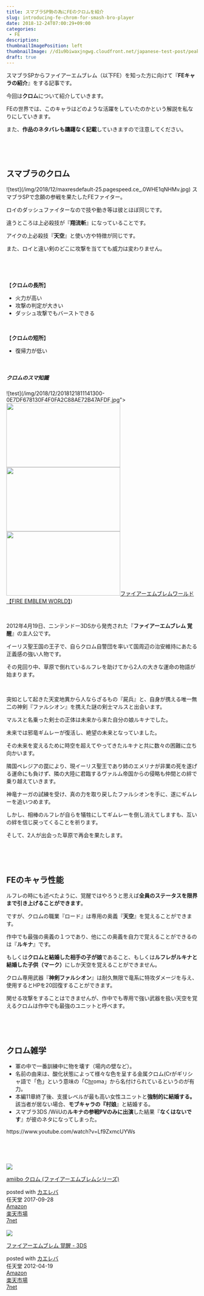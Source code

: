 ```yaml
---
title: スマブラSP勢の為にFEのクロムを紹介
slug: introducing-fe-chrom-for-smash-bro-player
date: 2018-12-24T07:00:29+09:00
categories: 
 - FE
description: 
thumbnailImagePosition: left
thumbnailImage: //d1u9biwaxjngwg.cloudfront.net/japanese-test-post/peak-140.jpg
draft: true
---
```

<!--more-->

スマブラSPからファイアーエムブレム（以下FE）を知った方に向けて『<strong>FEキャラの紹介</strong>』をする記事です。

今回は<strong>クロム</strong>について紹介していきます。

FEの世界では、このキャラはどのような活躍をしていたのかという解説を私なりにしていきます。

また、<strong>作品のネタバレも躊躇なく記載</strong>していきますので注意してください。

&nbsp;

&nbsp;
<h2>スマブラのクロム</h2>
![test](/img/2018/12/maxresdefault-25.pagespeed.ce_.0WHE1qNHMv.jpg)
スマブラSPで念願の参戦を果たしたFEファイター。

ロイのダッシュファイターなので技や動き等は彼とほぼ同じです。

違うところは上必殺技が『<strong>翔流斬</strong>』になっていることです。

アイクの上必殺技『<strong>天空</strong>』と使い方や特徴が同じです。

また、ロイと違い剣のどこに攻撃を当てても威力は変わりません。

&nbsp;

&nbsp;

【<strong>クロムの長所</strong>】
<ul>
 	<li>火力が高い</li>
 	<li>攻撃の判定が大きい</li>
 	<li>ダッシュ攻撃でもバーストできる</li>
</ul>
&nbsp;

【<strong>クロムの短所</strong>】
<ul>
 	<li>復帰力が低い</li>
</ul>
&nbsp;
<h5>クロムのスマ知識</h5>
![test](/img/2018/12/2018121811141300-0E7DF678130F4F0FA2C88AE72B47AFDF.jpg"><img class="alignnone size-medium wp-image-1619" src="https://hackheatharu.xyz/wp-content/uploads/2018/12/2018121811141300-0E7DF678130F4F0FA2C88AE72B47AFDF-300x169.jpg" alt="" width="300" height="169" /></a><a href="https://hackheatharu.xyz/wp-content/uploads/2018/12/2018121811392200-0E7DF678130F4F0FA2C88AE72B47AFDF.jpg"><img class="alignnone size-medium wp-image-1620" src="https://hackheatharu.xyz/wp-content/uploads/2018/12/2018121811392200-0E7DF678130F4F0FA2C88AE72B47AFDF-300x169.jpg" alt="" width="300" height="169" /></a><a href="https://hackheatharu.xyz/wp-content/uploads/2018/12/2018121811392400-0E7DF678130F4F0FA2C88AE72B47AFDF.jpg"><img class="alignnone size-medium wp-image-1621" src="https://hackheatharu.xyz/wp-content/uploads/2018/12/2018121811392400-0E7DF678130F4F0FA2C88AE72B47AFDF-300x169.jpg" alt="" width="300" height="169" /></a><a href="https://hackheatharu.xyz/wp-content/uploads/2018/12/2018121811393300-0E7DF678130F4F0FA2C88AE72B47AFDF.jpg)
&nbsp;

&nbsp;
<h2>FEのクロム</h2>
![test](/img/2018/12/canva-photo-editor-5.png)
(画像引用：<a href="https://www.nintendo.co.jp/fe/characters/detail/marth04.html">ファイアーエムブレムワールド【FIRE EMBLEM WORLD】</a>)

&nbsp;

2012年4月19日、ニンテンドー3DSから発売された『<strong>ファイアーエムブレム 覚醒</strong>』の主人公です。

イーリス聖王国の王子で、自らクロム自警団を率いて国周辺の治安維持にあたる正義感の強い人物です。

その見回り中、草原で倒れているルフレを助けてから2人の大きな運命の物語が始まります。

&nbsp;

突如として起きた天変地異から人ならざるもの『屍兵』と、自身が携える唯一無二の神剣『ファルシオン』を携えた謎の剣士マルスと出会います。

マルスと名乗った剣士の正体は未来から来た自分の娘ルキナでした。

未来では邪竜ギムレーが復活し、絶望の未来となっていました。

その未来を変えるために時空を超えてやってきたルキナと共に数々の困難に立ち向かいます。

隣国ペレジアの罠により、現イーリス聖王であり姉のエメリナが非業の死を遂げる運命にも負けず、隣の大陸に君臨するヴァルム帝国からの侵略も仲間との絆で乗り越えていきます。

神竜ナーガの試練を受け、真の力を取り戻したファルシオンを手に、遂にギムレーを追いつめます。

しかし、相棒のルフレが自らを犠牲にしてギムレーを倒し消えてしますも、互いの絆を信じ戻ってくることを祈ります。

そして、2人が出会った草原で再会を果たします。

&nbsp;

&nbsp;
<h2>FEのキャラ性能</h2>
ルフレの時にも述べたように、覚醒ではやろうと思えば<strong>全員のステータスを限界まで引き上げることができます</strong>。

ですが、クロムの職業『ロード』は専用の奥義『<strong>天空</strong>』を覚えることができます。

作中でも最強の奥義の１つであり、他にこの奥義を自力で覚えることができるのは『<strong>ルキナ</strong>』です。

もしくは<strong>クロムと結婚した相手の子が娘</strong>であること、もしくは<strong>ルフレがルキナと結婚した子供（マーク）</strong>にしか天空を覚えることができません。

クロム専用武器『<strong>神剣ファルシオン</strong>』は耐久無限で竜系に特攻ダメージを与え、使用するとHPを20回復することができます。

関せる攻撃をすることはできませんが、作中でも専用で強い武器を扱い天空を覚えるクロムは作中でも最強のユニットと呼べます。

&nbsp;

&nbsp;
<h2>クロム雑学</h2>
<ul>
 	<li>軍の中で一番訓練中に物を壊す（場内の壁など）。</li>
 	<li>名前の由来は、酸化状態によって様々な色を呈する金属クロム(Crがギリシャ語で「色」という意味の「C<a class="auto" href="https://dic.nicovideo.jp/a/hr">hr</a>oma」から名付けられているというのが有力。</li>
 	<li>本編11章終了後、支援レベルが最も高い女性ユニットと<strong>強制的に結婚する。
</strong>該当者が居ない場合、<strong>モブキャラの『村娘</strong>』と結婚する。</li>
 	<li>スマブラ3DS /WiiUの<strong>ルキナの参戦PVのみに出演</strong>した結果『<strong>なくはないです</strong>』が彼のネタになってしまった。</li>
</ul>
https://www.youtube.com/watch?v=Lf9ZxmcUYWs

&nbsp;

&nbsp;
<div class="cstmreba">
<div class="kaerebalink-box">
<div class="kaerebalink-image"><a href="https://www.amazon.co.jp/exec/obidos/ASIN/B0721RRW9R/25haruhiro03-22/" target="_blank" rel="noopener noreferrer"><img style="border: none;" src="https://images-fe.ssl-images-amazon.com/images/I/41S3t4QPqrL._SL160_.jpg" /></a></div>
<div class="kaerebalink-info">
<div class="kaerebalink-name">

<a href="https://www.amazon.co.jp/exec/obidos/ASIN/B0721RRW9R/25haruhiro03-22/" target="_blank" rel="noopener noreferrer">amiibo クロム (ファイアーエムブレムシリーズ)</a>
<div class="kaerebalink-powered-date">posted with <a href="https://kaereba.com" target="_blank" rel="nofollow noopener noreferrer">カエレバ</a></div>
</div>
<div class="kaerebalink-detail">任天堂 2017-09-28</div>
<div class="kaerebalink-link1">
<div class="shoplinkamazon"><a href="https://www.amazon.co.jp/gp/search?keywords=%E3%82%A2%E3%83%9F%E3%83%BC%E3%83%9C&amp;__mk_ja_JP=%E3%82%AB%E3%82%BF%E3%82%AB%E3%83%8A&amp;tag=25haruhiro03-22" target="_blank" rel="noopener noreferrer">Amazon</a></div>
<div class="shoplinkrakuten"><a href="https://hb.afl.rakuten.co.jp/hgc/1730931b.950d586a.1730931c.3750f6cc/?pc=https%3A%2F%2Fsearch.rakuten.co.jp%2Fsearch%2Fmall%2F%25E3%2582%25A2%25E3%2583%259F%25E3%2583%25BC%25E3%2583%259C%2F-%2Ff.1-p.1-s.1-sf.0-st.A-v.2%3Fx%3D0%26scid%3Daf_ich_link_urltxt%26m%3Dhttp%3A%2F%2Fm.rakuten.co.jp%2F" target="_blank" rel="noopener noreferrer">楽天市場</a></div>
<div class="shoplinkseven"><a href="https://px.a8.net/svt/ejp?a8mat=2ZTYSR+4W8BUA+2N1Y+BW8O2&amp;a8ejpredirect=http%3A%2F%2F7af-ent.omni7.jp%2Frelay%2Faffiliate%2FentranceProcess.do%3Furl%3Dhttp%253A%252F%252F7net.omni7.jp%252Fsearch%252F%253Fkeyword%253D%2525E3%252582%2525A2%2525E3%252583%25259F%2525E3%252583%2525BC%2525E3%252583%25259C%2526searchKeywordFlg%253D1" target="_blank" rel="noopener noreferrer">7net</a><img src="https://www17.a8.net/0.gif?a8mat=2ZTYSR+4W8BUA+2N1Y+BW8O2" alt="" width="1" height="1" border="0" /></div>
</div>
</div>
<div class="booklink-footer"></div>
</div>
</div>
&nbsp;
<div class="cstmreba">
<div class="kaerebalink-box">
<div class="kaerebalink-image"><a href="https://www.amazon.co.jp/exec/obidos/ASIN/B006QGGOGQ/25haruhiro03-22/" target="_blank" rel="noopener noreferrer"><img style="border: none;" src="https://images-fe.ssl-images-amazon.com/images/I/61v5L4egaXL._SL160_.jpg" /></a></div>
<div class="kaerebalink-info">
<div class="kaerebalink-name">

<a href="https://www.amazon.co.jp/exec/obidos/ASIN/B006QGGOGQ/25haruhiro03-22/" target="_blank" rel="noopener noreferrer">ファイアーエムブレム 覚醒 - 3DS</a>
<div class="kaerebalink-powered-date">posted with <a href="https://kaereba.com" target="_blank" rel="nofollow noopener noreferrer">カエレバ</a></div>
</div>
<div class="kaerebalink-detail">任天堂 2012-04-19</div>
<div class="kaerebalink-link1">
<div class="shoplinkamazon"><a href="https://www.amazon.co.jp/gp/search?keywords=%E8%A6%9A%E9%86%92&amp;__mk_ja_JP=%E3%82%AB%E3%82%BF%E3%82%AB%E3%83%8A&amp;tag=25haruhiro03-22" target="_blank" rel="noopener noreferrer">Amazon</a></div>
<div class="shoplinkrakuten"><a href="https://hb.afl.rakuten.co.jp/hgc/1730931b.950d586a.1730931c.3750f6cc/?pc=https%3A%2F%2Fsearch.rakuten.co.jp%2Fsearch%2Fmall%2F%25E8%25A6%259A%25E9%2586%2592%2F-%2Ff.1-p.1-s.1-sf.0-st.A-v.2%3Fx%3D0%26scid%3Daf_ich_link_urltxt%26m%3Dhttp%3A%2F%2Fm.rakuten.co.jp%2F" target="_blank" rel="noopener noreferrer">楽天市場</a></div>
<div class="shoplinkseven"><a href="https://px.a8.net/svt/ejp?a8mat=2ZTYSR+4W8BUA+2N1Y+BW8O2&amp;a8ejpredirect=http%3A%2F%2F7af-ent.omni7.jp%2Frelay%2Faffiliate%2FentranceProcess.do%3Furl%3Dhttp%253A%252F%252F7net.omni7.jp%252Fsearch%252F%253Fkeyword%253D%2525E8%2525A6%25259A%2525E9%252586%252592%2526searchKeywordFlg%253D1" target="_blank" rel="noopener noreferrer">7net</a><img src="https://www17.a8.net/0.gif?a8mat=2ZTYSR+4W8BUA+2N1Y+BW8O2" alt="" width="1" height="1" border="0" /></div>
</div>
</div>
<div class="booklink-footer"></div>
</div>
</div>
